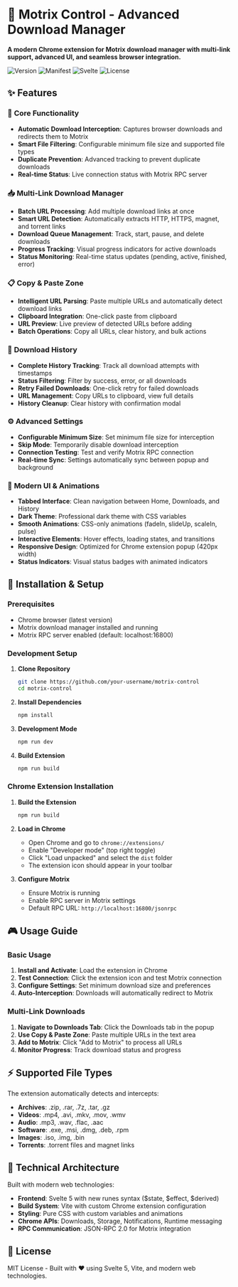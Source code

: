 # 🚀 Motrix Control - Advanced Download Manager

**A modern Chrome extension for Motrix download manager with multi-link support, advanced UI, and seamless browser integration.**

![Version](https://img.shields.io/badge/version-3.0-blue.svg)
![Manifest](https://img.shields.io/badge/manifest-v3-green.svg)
![Svelte](https://img.shields.io/badge/svelte-5-orange.svg)
![License](https://img.shields.io/badge/license-MIT-brightgreen.svg)

## ✨ Features

### 🎯 **Core Functionality**
- **Automatic Download Interception**: Captures browser downloads and redirects them to Motrix
- **Smart File Filtering**: Configurable minimum file size and supported file types
- **Duplicate Prevention**: Advanced tracking to prevent duplicate downloads
- **Real-time Status**: Live connection status with Motrix RPC server

### 📥 **Multi-Link Download Manager**
- **Batch URL Processing**: Add multiple download links at once
- **Smart URL Detection**: Automatically extracts HTTP, HTTPS, magnet, and torrent links
- **Download Queue Management**: Track, start, pause, and delete downloads
- **Progress Tracking**: Visual progress indicators for active downloads
- **Status Monitoring**: Real-time status updates (pending, active, finished, error)

### 📋 **Copy & Paste Zone**
- **Intelligent URL Parsing**: Paste multiple URLs and automatically detect download links
- **Clipboard Integration**: One-click paste from clipboard
- **URL Preview**: Live preview of detected URLs before adding
- **Batch Operations**: Copy all URLs, clear history, and bulk actions

### 📜 **Download History**
- **Complete History Tracking**: Track all download attempts with timestamps
- **Status Filtering**: Filter by success, error, or all downloads
- **Retry Failed Downloads**: One-click retry for failed downloads
- **URL Management**: Copy URLs to clipboard, view full details
- **History Cleanup**: Clear history with confirmation modal

### ⚙️ **Advanced Settings**
- **Configurable Minimum Size**: Set minimum file size for interception
- **Skip Mode**: Temporarily disable download interception
- **Connection Testing**: Test and verify Motrix RPC connection
- **Real-time Sync**: Settings automatically sync between popup and background

### 🎨 **Modern UI & Animations**
- **Tabbed Interface**: Clean navigation between Home, Downloads, and History
- **Dark Theme**: Professional dark theme with CSS variables
- **Smooth Animations**: CSS-only animations (fadeIn, slideUp, scaleIn, pulse)
- **Interactive Elements**: Hover effects, loading states, and transitions
- **Responsive Design**: Optimized for Chrome extension popup (420px width)
- **Status Indicators**: Visual status badges with animated indicators

## 🚀 **Installation & Setup**

### **Prerequisites**
- Chrome browser (latest version)
- Motrix download manager installed and running
- Motrix RPC server enabled (default: localhost:16800)

### **Development Setup**
1. **Clone Repository**
   ```bash
   git clone https://github.com/your-username/motrix-control
   cd motrix-control
   ```

2. **Install Dependencies**
   ```bash
   npm install
   ```

3. **Development Mode**
   ```bash
   npm run dev
   ```

4. **Build Extension**
   ```bash
   npm run build
   ```

### **Chrome Extension Installation**
1. **Build the Extension**
   ```bash
   npm run build
   ```

2. **Load in Chrome**
   - Open Chrome and go to `chrome://extensions/`
   - Enable "Developer mode" (top right toggle)
   - Click "Load unpacked" and select the `dist` folder
   - The extension icon should appear in your toolbar

3. **Configure Motrix**
   - Ensure Motrix is running
   - Enable RPC server in Motrix settings
   - Default RPC URL: `http://localhost:16800/jsonrpc`

## 🎮 **Usage Guide**

### **Basic Usage**
1. **Install and Activate**: Load the extension in Chrome
2. **Test Connection**: Click the extension icon and test Motrix connection
3. **Configure Settings**: Set minimum download size and preferences
4. **Auto-Interception**: Downloads will automatically redirect to Motrix

### **Multi-Link Downloads**
1. **Navigate to Downloads Tab**: Click the Downloads tab in the popup
2. **Use Copy & Paste Zone**: Paste multiple URLs in the text area
3. **Add to Motrix**: Click "Add to Motrix" to process all URLs
4. **Monitor Progress**: Track download status and progress

## ⚡ **Supported File Types**

The extension automatically detects and intercepts:
- **Archives**: .zip, .rar, .7z, .tar, .gz
- **Videos**: .mp4, .avi, .mkv, .mov, .wmv
- **Audio**: .mp3, .wav, .flac, .aac
- **Software**: .exe, .msi, .dmg, .deb, .rpm
- **Images**: .iso, .img, .bin
- **Torrents**: .torrent files and magnet links

## 🔧 **Technical Architecture**

Built with modern web technologies:
- **Frontend**: Svelte 5 with new runes syntax ($state, $effect, $derived)
- **Build System**: Vite with custom Chrome extension configuration
- **Styling**: Pure CSS with custom variables and animations
- **Chrome APIs**: Downloads, Storage, Notifications, Runtime messaging
- **RPC Communication**: JSON-RPC 2.0 for Motrix integration

## 📄 **License**

MIT License - Built with ❤️ using Svelte 5, Vite, and modern web technologies.
